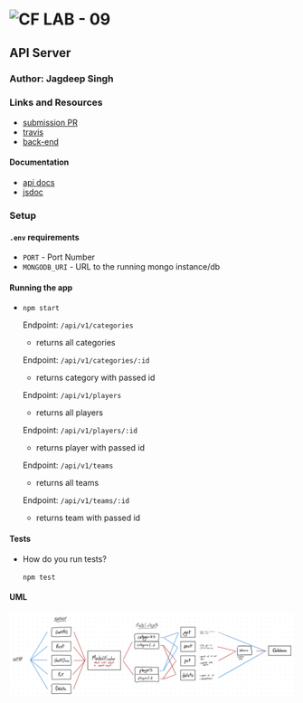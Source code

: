 ![CF](http://i.imgur.com/7v5ASc8.png) LAB - 09
=================================================

## API Server

### Author: Jagdeep Singh

### Links and Resources
* [submission PR](https://github.com/401-advanced-javascript-js/lab-09-api-server/pull/2)
* [travis](https://www.travis-ci.com/401-advanced-javascript-js/lab-09-api-server)
* [back-end](http://api-server-js.herokuapp.com/api/v1/)
<!-- * [front-end](http://xyz.com) (when applicable) -->

#### Documentation
* [api docs](http://api-server-js.herokuapp.com/api/v1/api-docs/)
* [jsdoc](https://401-advanced-javascript-js.github.io/lab-09-api-server/)

### Setup
#### `.env` requirements
* `PORT` - Port Number
* `MONGODB_URI` - URL to the running mongo instance/db

#### Running the app
* `npm start`

  Endpoint: `/api/v1/categories`
    * returns all categories

  Endpoint: `/api/v1/categories/:id`
    * returns category with passed id

  Endpoint: `/api/v1/players`
    * returns all players

  Endpoint: `/api/v1/players/:id`
    * returns player with passed id

  Endpoint: `/api/v1/teams`
    * returns all teams

  Endpoint: `/api/v1/teams/:id`
    * returns team with passed id
  

#### Tests
* How do you run tests?

  `npm test`

#### UML
![UML of Data Flow](./assets/uml.jpeg)
